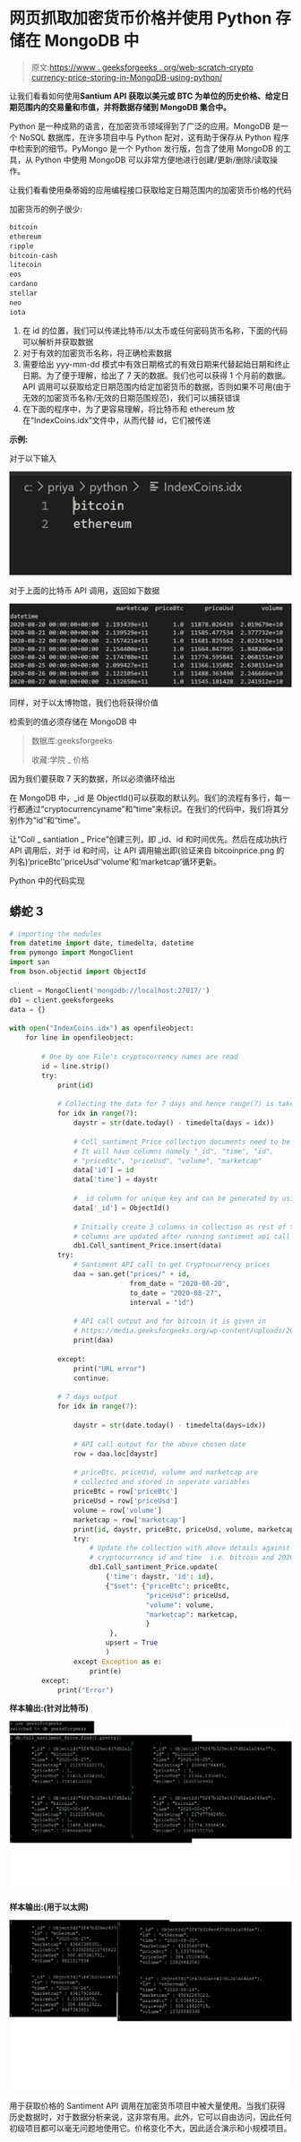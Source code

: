 # 网页抓取加密货币价格并使用 Python 存储在 MongoDB 中

> 原文:[https://www . geeksforgeeks . org/web-scratch-crypto currency-price-storing-in-MongoDB-using-python/](https://www.geeksforgeeks.org/web-scraping-cryptocurrency-price-and-storing-it-in-mongodb-using-python/)

让我们看看如何使用**Santium API 获取以美元或 BTC 为单位的历史价格、给定日期范围内的交易量和市值，并将数据存储到 MongoDB 集合中。**

Python 是一种成熟的语言，在加密货币领域得到了广泛的应用。MongoDB 是一个 NoSQL 数据库，在许多项目中与 Python 配对，这有助于保存从 Python 程序中检索到的细节。PyMongo 是一个 Python 发行版，包含了使用 MongoDB 的工具，从 Python 中使用 MongoDB 可以非常方便地进行创建/更新/删除/读取操作。

让我们看看使用桑蒂姆的应用编程接口获取给定日期范围内的加密货币价格的代码

加密货币的例子很少:

```py
bitcoin
ethereum
ripple
bitcoin-cash
litecoin
eos
cardano
stellar
neo
iota
```

1.  在 id 的位置，我们可以传递比特币/以太币或任何密码货币名称，下面的代码可以解析并获取数据
2.  对于有效的加密货币名称，将正确检索数据
3.  需要给出 yyy-mm-dd 模式中有效日期格式的有效日期来代替起始日期和终止日期。为了便于理解，给出了 7 天的数据。我们也可以获得 1 个月前的数据。API 调用可以获取给定日期范围内给定加密货币的数据，否则如果不可用(由于无效的加密货币名称/无效的日期范围规范)，我们可以捕获错误
4.  在下面的程序中，为了更容易理解，将比特币和 ethereum 放在“IndexCoins.idx”文件中，从而代替 id，它们被传递

**示例:**

对于以下输入

![](img/98f43670cdfafb3d4a62e6cff49cd699.png)

对于上面的比特币 API 调用，返回如下数据

![](img/d2bac90ccc473bd9b3cdd46da5fc7f0a.png)

同样，对于以太博物馆，我们也将获得价值

检索到的值必须存储在 MongoDB 中

> 数据库:geeksforgeeks
> 
> 收藏:学院 _ 价格

因为我们要获取 7 天的数据，所以必须循环给出

在 MongoDB 中，_id 是 ObjectId()可以获取的默认列。我们的流程有多行，每一行都通过“cryptocurrencyname”和“time”来标识。在我们的代码中，我们将其分别作为“id”和“time”。

让“Coll _ santiation _ Price”创建三列，即 _id、id 和时间优先。然后在成功执行 API 调用后，对于 id 和时间，让 API 调用输出即(验证来自 bitcoinprice.png 的列名)‘priceBtc’‘priceUsd’‘volume’和‘marketcap’循环更新。

Python 中的代码实现

## 蟒蛇 3

```py
# importing the modules
from datetime import date, timedelta, datetime
from pymongo import MongoClient
import san
from bson.objectid import ObjectId

client = MongoClient('mongodb://localhost:27017/')
db1 = client.geeksforgeeks
data = {}

with open("IndexCoins.idx") as openfileobject:
    for line in openfileobject:

        # One by one File's cryptocurrency names are read
        id = line.strip() 
        try:
            print(id)

            # Collecting the data for 7 days and hence range(7) is taken
            for idx in range(7):
                daystr = str(date.today() - timedelta(days = idx))

                # Coll_santiment_Price collection documents need to be created
                # It will have columns namely "_id", "time", "id",
                # "priceBtc", "priceUsd", "volume", "marketcap"
                data['id'] = id
                data['time'] = daystr

                # _id column for unique key and can be generated by using ObjectId()
                data['_id'] = ObjectId()

                # Initially create 3 columns in collection as rest of the
                # columns are updated after running santiment api call              
                db1.Coll_santiment_Price.insert(data) 
            try:
                # Santiment API call to get Cryptocurrency prices
                daa = san.get("prices/" + id,
                              from_date = "2020-08-20",
                              to_date = "2020-08-27",
                              interval = "1d")

                # API call output and for bitcoin it is given in
                # https://media.geeksforgeeks.org/wp-content/uploads/20200827191739/bitcoinprice.png
                print(daa)

            except:
                print("URL error")
                continue;                

            # 7 days output
            for idx in range(7):

                daystr = str(date.today() - timedelta(days=idx))

                # API call output for the above chosen date
                row = daa.loc[daystr]

                # priceBtc, priceUsd, volume and marketcap are
                # collected and stored in seperate variables
                priceBtc = row['priceBtc']
                priceUsd = row['priceUsd']
                volume = row['volume']
                marketcap = row['marketcap']
                print(id, daystr, priceBtc, priceUsd, volume, marketcap)
                try:
                    # Update the collection with above details against
                    # cryptocurrency id and time  i.e. bitcoin and 2020-08-27
                    db1.Coll_santiment_Price.update(
                        {'time': daystr, 'id': id},
                        {"$set": {"priceBtc": priceBtc,
                                  "priceUsd": priceUsd,
                                  "volume": volume,
                                  "marketcap": marketcap,
                                  }
                         },
                        upsert = True
                        )
                except Exception as e:
                    print(e)
        except:
            print("Error")
```

**样本输出:(针对比特币)**

![](img/158632dcd18bfc1ec7af046dc4485305.png)

**样本输出:(用于以太网)**

![](img/814adb644072adea335faad6d808cf2f.png)

用于获取价格的 Santiment API 调用在加密货币项目中被大量使用。当我们获得历史数据时，对于数据分析来说，这非常有用。此外，它可以自由访问，因此任何初级项目都可以毫无问题地使用它。价格变化不大，因此适合演示和小规模项目。